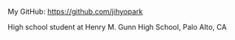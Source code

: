 My GitHub: https://github.com/jihyopark

High school student at Henry M. Gunn High School, Palo Alto, CA
